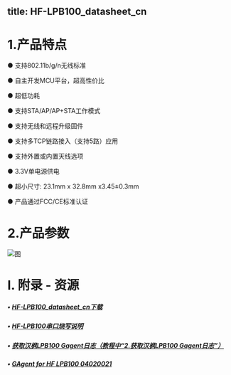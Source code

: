 title: HF-LPB100_datasheet_cn
---

# 1.产品特点

●  支持802.11b/g/n无线标准

●  自主开发MCU平台，超高性价比

●  超低功耗

●  支持STA/AP/AP+STA工作模式

●  支持无线和远程升级固件

●  支持多TCP链路接入（支持5路）应用

●  支持外置或内置天线选项

●  3.3V单电源供电

●  超小尺寸: 23.1mm x 32.8mm x3.45±0.3mm

●  产品通过FCC/CE标准认证

# 2.产品参数

![图](http://docs.gizwits.com/assets/zh-cn/module_source/HF/LPB100/1.png)

# I. 附录 - 资源

##### • [HF-LPB100_datasheet_cn下载](http://docs.gizwits.com/assets/pdf/HF-LPB100_User_Manual.zip)

##### • [HF-LPB100串口烧写说明](http://docs.gizwits.com/zh-cn/deviceDev/HF-LPB100%E4%B8%B2%E5%8F%A3%E7%83%A7%E5%86%99%E8%AF%B4%E6%98%8E.html)

##### • [获取汉枫LPB100 Gagent日志（教程中“2.获取汉枫LPB100 Gagent日志”）](http://docs.gizwits.com/zh-cn/deviceDev/%E9%80%9A%E8%AE%AF%E6%A8%A1%E7%BB%84%E8%B0%83%E8%AF%95%E6%97%A5%E5%BF%97%E6%8A%93%E5%8F%96%E6%95%99%E7%A8%8B.html)

##### • [GAgent for HF LPB100 04020021](http://gizwits.oss.aliyuncs.com/hardware_resource/GAgent_00HFLPB1_04020021.zip)